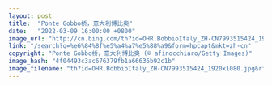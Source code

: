 ```yaml
---
layout: post
title:  "Ponte Gobbo桥，意大利博比奥"
date:   "2022-03-09 16:00:00 +0800"
image_url: "http://cn.bing.com/th?id=OHR.BobbioItaly_ZH-CN7993515424_1920x1080.jpg&rf=LaDigue_1920x1080.jpg&pid=hp"
link: "/search?q=%e6%84%8f%e5%a4%a7%e5%88%a9&form=hpcapt&mkt=zh-cn"
copyright: "Ponte Gobbo桥，意大利博比奥 (© afinocchiaro/Getty Images)"
image_hash: "4f04493c3ac676379fb1a66636b92c1b"
image_filename: "th?id=OHR.BobbioItaly_ZH-CN7993515424_1920x1080.jpg&rf=LaDigue_1920x1080.jpg&pid=hp"
---
```

